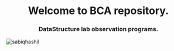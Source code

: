 <h1 align="center">Welcome to BCA repository.</h1>
<h3 align="center">DataStructure lab observation programs.</h3>

<p align="left"> <img src="https://visitor-badge.laobi.icu/badge?page_id=sabiqhashil.bca_DS_lab" alt="sabiqhashil" /> </p>


